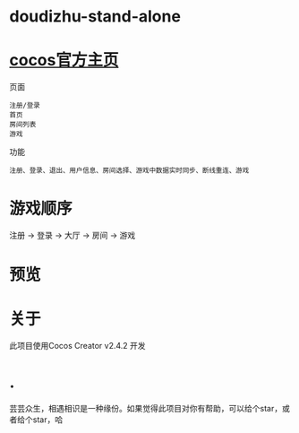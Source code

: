 # doudizhu-stand-alone

[cocos官方主页](https://www.cocos.com/)
=========================


页面

    注册/登录
    首页
    房间列表
    游戏
    
功能
    
    注册、登录、退出、用户信息、房间选择、游戏中数据实时同步、断线重连、游戏

游戏顺序
=========================
注册 -> 登录 -> 大厅 -> 房间 -> 游戏

预览
=========================
<!-- [web-mobile](https://vyulinlin.github.io/doudizhu-stand-alone/dist/web-mobile/)
[web-desktop](https://vyulinlin.github.io/doudizhu-stand-alone/dist/web-desktop/)

![](https://raw.githubusercontent.com/vyulinlin/doudizhu-stand-alone/master/image/hall.png)
![](https://raw.githubusercontent.com/vyulinlin/doudizhu-stand-alone/master/image/notReady.png)
![](https://raw.githubusercontent.com/vyulinlin/doudizhu-stand-alone/master/image/landlord.png)
![](https://raw.githubusercontent.com/vyulinlin/doudizhu-stand-alone/master/image/lose.png)
![](https://raw.githubusercontent.com/vyulinlin/doudizhu-stand-alone/master/image/win.png) -->

关于
=========================
此项目使用Cocos Creator v2.4.2 开发
 

<!-- 打赏作者杯咖啡 -->
.
=========================
芸芸众生，相遇相识是一种缘份。如果觉得此项目对你有帮助，可以给个star，或者给个star，哈

<!-- <img src="" width="220" height="220" alt="赞赏码" style="float: left;"/> -->
